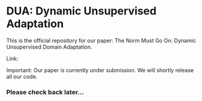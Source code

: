 
# DUA: Dynamic Unsupervised Adaptation 

This is the official repository for our paper: The Norm Must Go On: Dynamic Unsupervised Domain Adaptation.

Link: 

Important: Our paper is currently under submission. We will shortly release all our code.

### Please check back later...
